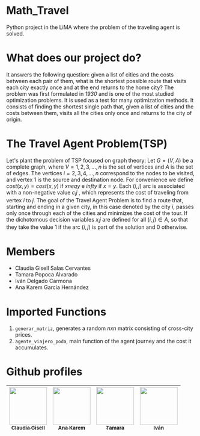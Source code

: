 # Math_Travel
Python project in the LiMA where the problem of the traveling agent is solved.

##
# What does our project do?
It answers the following question: given a list of cities and the costs between each pair of them, what is the shortest possible route that visits each city exactly once and at the end returns to the home city? The problem was first formulated in *1930* and is one of the most studied optimization problems. It is used as a test for many optimization methods. It consists of finding the shortest single path that, given a list of cities and the costs between them, visits all the cities only once and returns to the city of origin.
##
# The Travel Agent Problem(TSP)
Let's plant the problem of TSP focused on graph theory:
Let $G = (V, A)$ be a complete graph, where $V = {1, 2, 3, ..., n}$ is the set of vertices and $A$ is the set of edges. The vertices $i = {2, 3, 4, ..., n}$ correspond to the nodes to be visited, and vertex 1 is the source and destination node.
For convenience we define
$cost(x,y)=cost({x,y})$ if $x neq y$ e $infty$ if $x=y$.
Each $(i, j)$ arc is associated with a non-negative value $c_ij$ , which represents the cost of traveling from vertex $i$ to $j$.
The goal of the Travel Agent Problem is to find a route that, starting and ending in a given city, in this case denoted by the city $i$, passes only once through each of the cities and minimizes the cost of the tour.  If the dichotomous decision variables $x_ij$ are defined for all $(i, j) ∈ A$, so that they take the value 1 if the arc $(i, j)$ is part of the solution and $0$ otherwise.

##
# Members 
- Claudia Gisell Salas Cervantes 
- Tamara Popoca Alvarado
- Iván Delgado Carmona
- Ana Karem García Hernández

# Imported Functions
1. `generar_matriz`, generates a random $nxn$ matrix consisting of cross-city prices.
2. `agente_viajero_poda`, main function of the agent journey and the cost it accumulates.

##
# Github profiles
| [<img src="https://avatars.githubusercontent.com/u/141759953?v=4" width=100 color=red><br><sub>Claudia Gisell </sub>](https://github.com/Claudia-Salas) |  [<img src="https://avatars.githubusercontent.com/u/142260985?v=4" width=100><br><sub>Ana Karem </sub>](https://github.com/Ana-Karem-Garcia) |  [<img src="https://avatars.githubusercontent.com/u/141845372?v=4" width=100><br><sub>Tamara</sub>](https://github.com/Tamara0409)  |[<img src="https://avatars.githubusercontent.com/u/142260687?v=4" width=100><br><sub>Iván</sub>](https://github.com/ivan-math) |
| :---: | :---: | :---: |  :---: | 


